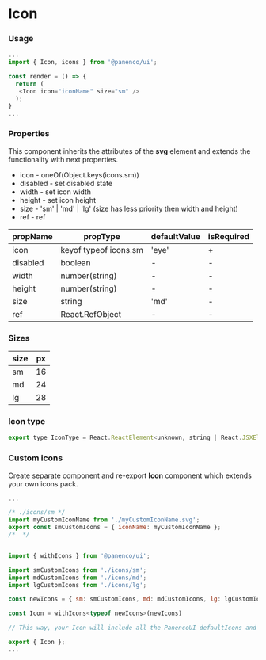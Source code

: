 # Icon

### Usage

```js
...
import { Icon, icons } from '@panenco/ui';

const render = () => {
  return (
   <Icon icon="iconName" size="sm" />
  );
}
...
```

<!-- STORY -->

### Properties

This component inherits the attributes of the **svg** element and extends the functionality with next properties.

- icon - oneOf(Object.keys(icons.sm))
- disabled - set disabled state
- width - set icon width
- height - set icon height
- size - 'sm' | 'md' | 'lg' (size has less priority then width and height)
- ref - ref

| propName | propType              | defaultValue | isRequired |
| -------- | --------------------- | ------------ | ---------- |
| icon     | keyof typeof icons.sm | 'eye'        | +          |
| disabled | boolean               | -            | -          |
| width    | number(string)        | -            | -          |
| height   | number(string)        | -            | -          |
| size     | string                | 'md'         | -          |
| ref      | React.RefObject       | -            | -          |

### Sizes

| size | px  |
| ---- | --- |
| sm   | 16  |
| md   | 24  |
| lg   | 28  |

### Icon type

```js
export type IconType = React.ReactElement<unknown, string | React.JSXElementConstructor<any>>;
```

### Custom icons

Create separate component and re-export **Icon** component which extends your own icons pack.

```js
...

/* ./icons/sm */
import myCustomIconName from './myCustomIconName.svg';
export const smCustomIcons = { iconName: myCustomIconName };
/*  */


import { withIcons } from '@panenco/ui';

import smCustomIcons from './icons/sm';
import mdCustomIcons from './icons/md';
import lgCustomIcons from './icons/lg';

const newIcons = { sm: smCustomIcons, md: mdCustomIcons, lg: lgCustomIcons };

const Icon = withIcons<typeof newIcons>(newIcons)

// This way, your Icon will include all the PanencoUI defaultIcons and your own icons

export { Icon };
...
```

